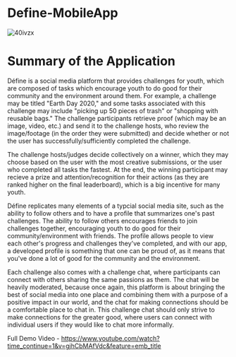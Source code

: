 # Define-MobileApp
![40ivzx](https://user-images.githubusercontent.com/50319868/81333247-4a926100-9072-11ea-85d2-5879b868ec84.gif)

# Summary of the Application
Défine is a social media platform that provides challenges for youth, which are composed of tasks which encourage youth to do good for their community and the environment around them. For example, a challenge may be titled "Earth Day 2020," and some tasks associated with this challenge may include "picking up 50 pieces of trash" or "shopping with reusable bags." The challenge participants retrieve proof (which may be an image, video, etc.) and send it to the challenge hosts, who review the image/footage (in the order they were submitted) and decide whether or not the user has successfully/sufficiently completed the challenge.

The challenge hosts/judges decide collectively on a winner, which they may choose based on the user with the most creative submissions, or the user who completed all tasks the fastest. At the end, the winning participant may recieve a prize and attention/recognition for their actions (as they are ranked higher on the final leaderboard), which is a big incentive for many youth.

Défine replicates many elements of a typcial social media site, such as the ability to follow others and to have a profile that summarizes one's past challenges. The ability to follow others encourages friends to join challenges together, encouraging youth to do good for their community/environment with friends. The profile allows people to view each other's progress and challenges they've completed, and with our app, a developed profile is something that one can be proud of, as it means that you've done a lot of good for the community and the environment.

Each challenge also comes with a challenge chat, where participants can connect with others sharing the same passions as them. The chat will be heavily moderated, because once again, this platform is about bringing the best of social media into one place and combining them with a purpose of a positive impact in our world, and the chat for making connections should be a comfortable place to chat in. This challenge chat should only strive to make connections for the greater good, where users can connect with individual users if they would like to chat more informally.

Full Demo Video - https://www.youtube.com/watch?time_continue=1&v=gjhCbMAfVdc&feature=emb_title
